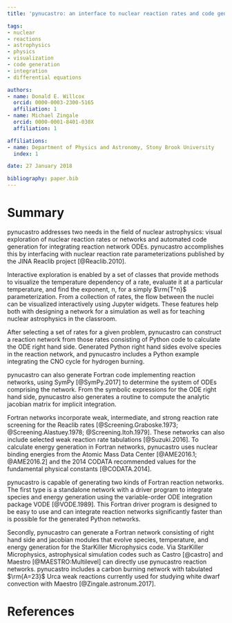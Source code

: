 ```yaml
---
title: 'pynucastro: an interface to nuclear reaction rates and code generator for reaction network equations'

tags:
- nuclear
- reactions
- astrophysics
- physics
- visualization
- code generation
- integration
- differential equations

authors:
- name: Donald E. Willcox
  orcid: 0000-0003-2300-5165
  affiliation: 1
- name: Michael Zingale
  orcid: 0000-0001-8401-030X
  affiliation: 1

affiliations:
- name: Department of Physics and Astronomy, Stony Brook University
  index: 1

date: 27 January 2018

bibliography: paper.bib
---
```


# Summary

pynucastro addresses two needs in the field of nuclear astrophysics:
visual exploration of nuclear reaction rates or networks and automated
code generation for integrating reaction network ODEs. pynucastro
accomplishes this by interfacing with nuclear reaction rate
parameterizations published by the JINA Reaclib project
[@Reaclib.2010].

Interactive exploration is enabled by a set of classes that provide
methods to visualize the temperature dependency of a rate, evaluate it
at a particular temperature, and find the exponent, n, for a simply
$\rm{T^n}$ parameterization.  From a collection of rates, the flow
between the nuclei can be visualized interactively using Jupyter
widgets.  These features help both with designing a network for a
simulation as well as for teaching nuclear astrophysics in the
classroom.

After selecting a set of rates for a given problem, pynucastro can
construct a reaction network from those rates consisting of Python
code to calculate the ODE right hand side. Generated Python right hand
sides evolve species in the reaction network, and pynucastro includes
a Python example integrating the CNO cycle for hydrogen burning.

pynucastro can also generate Fortran code implementing reaction
networks, using SymPy [@SymPy.2017] to determine the system of ODEs
comprising the network. From the symbolic expressions for the ODE
right hand side, pynucastro also generates a routine to compute the
analytic jacobian matrix for implicit integration.

Fortran networks incorporate weak, intermediate, and strong reaction
rate screening for the Reaclib rates [@Screening.Graboske.1973;
@Screening.Alastuey.1978; @Screening.Itoh.1979]. These networks can
also include selected weak reaction rate tabulations
[@Suzuki.2016]. To calculate energy generation in Fortran networks,
pynucastro uses nuclear binding energies from the Atomic Mass Data
Center [@AME2016.1; @AME2016.2] and the 2014 CODATA recommended values
for the fundamental physical constants [@CODATA.2014].

pynucastro is capable of generating two kinds of Fortran reaction
networks. The first type is a standalone network with a driver program
to integrate species and energy generation using the variable-order
ODE integration package VODE [@VODE.1989]. This Fortran driver program
is designed to be easy to use and can integrate reaction networks
significantly faster than is possible for the generated Python
networks.

Secondly, pynucastro can generate a Fortran network consisting of
right hand side and jacobian modules that evolve species, temperature,
and energy generation for the StarKiller Microphysics code. Via
StarKiller Microphysics, astrophysical simulation codes such as Castro [@castro]
and Maestro [@MAESTRO:Multilevel] can directly use pynucastro reaction networks.
pynucastro includes a carbon burning network with tabulated $\rm{A=23}$ Urca weak
reactions currently used for studying white dwarf convection with
Maestro [@Zingale.astronum.2017].

# References
